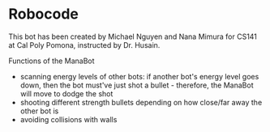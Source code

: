 # Robocode
This bot has been created by Michael Nguyen and Nana Mimura for CS141 at Cal Poly Pomona, instructed by Dr. Husain.

Functions of the ManaBot
- scanning energy levels of other bots: if another bot's energy level goes down, then the bot must've just shot a bullet - therefore, the    ManaBot will move to dodge the shot
- shooting different strength bullets depending on how close/far away the other bot is
- avoiding collisions with walls
